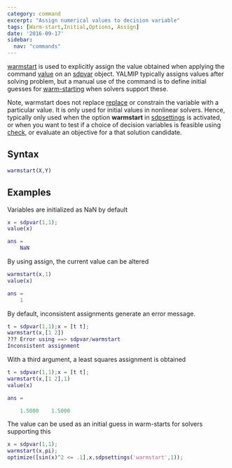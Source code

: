 ```yaml
---
category: command
excerpt: "Assign numerical values to decision variable"
tags: [Warm-start,Initial,Options, Assign]
date: '2016-09-17'
sidebar:
  nav: "commands"
---
```


[warmstart](/command/warmstart) is used to explicitly assign the value obtained when applying the command [value](/command/value) on an [sdpvar](/command/sdpvar) object. YALMIP typically assigns values after solving problem, but a manual use of the command is to define initial guesses for [warm-starting](/tags#warm-start) when solvers support these.

Note, warmstart does not replace [replace](/command/replace) or constrain the variable with a particular value. It is only used for initial values in nonlinear solvers. Hence, typically only used when the option **warmstart** in [sdpsettings](/command/sdpsettings) is activated, or when you want to test if a choice of decision variables is feasible using [check](/command/check), or evaluate an objective for a that solution candidate.

## Syntax

````matlab
warmstart(X,Y)
````

## Examples

Variables are initialized as NaN by default

````matlab
x = sdpvar(1,1);
value(x)

ans =
    NaN
````

By using assign, the current value can be altered

````matlab
warmstart(x,1)
value(x)

ans =
    1
````

By default, inconsistent assignments generate an error message.

````matlab
t = sdpvar(1,1);x = [t t];
warmstart(x,[1 2])
??? Error using ==> sdpvar/warmstart
Inconsistent assignment
````

With a third argument, a least squares assignment is obtained

````matlab
t = sdpvar(1,1);x = [t t];
warmstart(x,[1 2],1)
value(x)

ans =

    1.5000    1.5000
````

The value can be used as an initial guess in warm-starts for solvers supporting this

````matlab
x = sdpvar(1,1);
warmstart(x,pi);
optimize([sin(x)^2 <= .1],x,sdpsettings('warmstart',1));
````
